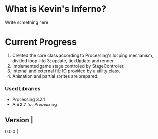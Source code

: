 # What is Kevin's Inferno?
Write something here

# Current Progress
1. Created the core class according to Processing's looping mechanism, divided loop into 3; update, tickUpdate and render.
2. Implemented game stage controlled by StageController.
3. Internal and external file IO provided by a utility class.
4. Animation and partial sprites are prepared.

### Used Libraries
* Processing 3.2.1
* Ani 2.7 for Processing

Version |
-------
0.0.0 |
